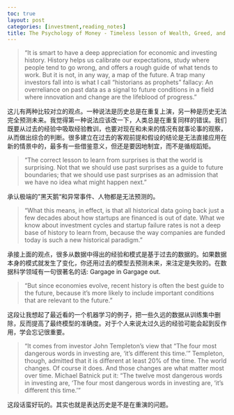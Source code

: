 ```yaml
---
toc: true
layout: post
categories: [investment,reading_notes]
title: The Psychology of Money - Timeless lesson of Wealth, Greed, and Happiness - Surprise
---
```

> “It is smart to have a deep appreciation for economic and investing history. History helps us calibrate our expectations, study where people tend to go wrong, and offers a rough guide of what tends to work. But it is not, in any way, a map of the future.
A trap many investors fall into is what I call “historians as prophets” fallacy: An overreliance on past data as a signal to future conditions in a field where innovation and change are the lifeblood of progress.”

这儿有两种比较对立的观点。一种说法是历史总是在重复上演，另一种是历史无法完全预测未来。我觉得第一种说法应该改一下，人类总是在重复同样的错误。我们既要从过去的经验中吸取经验教训，也要对现在和未来的情况有就事论事的观察，从而做出综合的判断。很多建立在过去的客观前提和假设的结论是无法直接应用在新的情景中的，最多有一些借鉴意义，但还是要因地制宜，而不是循规蹈矩。

> “The correct lesson to learn from surprises is that the world is surprising. Not that we should use past surprises as a guide to future boundaries; that we should use past surprises as an admission that we have no idea what might happen next.”

承认极端的”黑天鹅“和异常事件、人物都是无法预测的。

> “What this means, in effect, is that all historical data going back just a few decades about how startups are financed is out of date. What we know about investment cycles and startup failure rates is not a deep base of history to learn from, because the way companies are funded today is such a new historical paradigm.”

承接上面的观点，很多从数据中得出的经验和模式是基于过去的数据的。如果数据本身的模式就发生了变化，你还用过去的模型去预测未来，来注定是失败的。在数据科学领域有一句很著名的话: Gargage in Gargage out.

> “But since economies evolve, recent history is often the best guide to the future, because it’s more likely to include important conditions that are relevant to the future.”

这段让我想起了最近看的一个机器学习的例子，把一些久远的数据从训练集中删除，反而提高了最终模型的准确度。对于个人来说太过久远的经验可能会起到反作用，学会忘记很重要。

> “It comes from investor John Templeton’s view that “The four most dangerous words in investing are, ‘it’s different this time.’”
Templeton, though, admitted that it is different at least 20% of the time. The world changes. Of course it does. And those changes are what matter most over time. Michael Batnick put it: “The twelve most dangerous words in investing are, ‘The four most dangerous words in investing are, ‘it’s different this time.’”

这段话蛮好玩的。其实也就是表达历史是不是在重演的问题。



